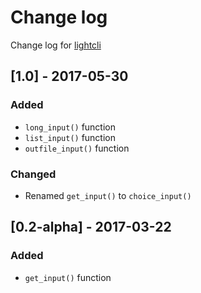 # Change log
Change log for [lightcli](https://github.com/dogoncouch/lightcli)


## [1.0] - 2017-05-30
### Added
- `long_input()` function
- `list_input()` function
- `outfile_input()` function

### Changed
- Renamed `get_input()` to `choice_input()`


## [0.2-alpha] - 2017-03-22
### Added
- `get_input()` function
